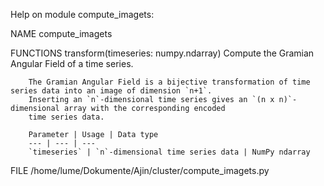 Help on module compute_imagets:

NAME
    compute_imagets

FUNCTIONS
    transform(timeseries: numpy.ndarray)
        Compute the Gramian Angular Field of a time series.
        
        The Gramian Angular Field is a bijective transformation of time series data into an image of dimension `n+1`.
        Inserting an `n`-dimensional time series gives an `(n x n)`-dimensional array with the corresponding encoded
        time series data.
        
        Parameter | Usage | Data type
        --- | --- | ---
        `timeseries` | `n`-dimensional time series data | NumPy ndarray

FILE
    /home/lume/Dokumente/Ajin/cluster/compute_imagets.py


